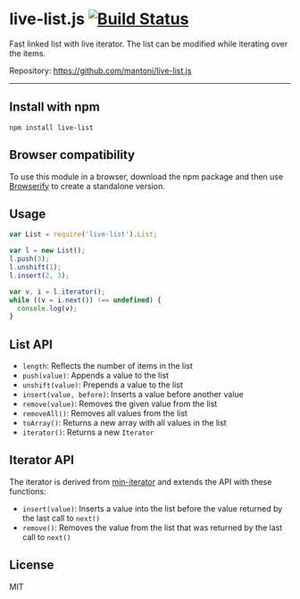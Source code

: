 # live-list.js [![Build Status](https://secure.travis-ci.org/mantoni/live-list.js.png?branch=master)](http://travis-ci.org/mantoni/live-list.js)

Fast linked list with live iterator. The list can be modified while iterating
over the items.

Repository: <https://github.com/mantoni/live-list.js>

---

## Install with npm

```
npm install live-list
```

## Browser compatibility

To use this module in a browser, download the npm package and then use
[Browserify](http://browserify.org) to create a standalone version.

## Usage

```js
var List = require('live-list').List;

var l = new List();
l.push(3);
l.unshift(1);
l.insert(2, 3);

var v, i = l.iterator();
while ((v = i.next()) !== undefined) {
  console.log(v);
}
```

## List API

- `length`: Reflects the number of items in the list
- `push(value)`: Appends a value to the list
- `unshift(value)`: Prepends a value to the list
- `insert(value, before)`: Inserts a value before another value
- `remove(value)`: Removes the given value from the list
- `removeAll()`: Removes all values from the list
- `toArray()`: Returns a new array with all values in the list
- `iterator()`: Returns a new `Iterator`

## Iterator API

The iterator is derived from [min-iterator][] and extends the API with these
functions:

- `insert(value)`: Inserts a value into the list before the value
  returned by the last call to `next()`
- `remove()`: Removes the value from the list that was returned
  by the last call to `next()`

[min-iterator]: https://github.com/mantoni/min-iterator.js

## License

MIT

